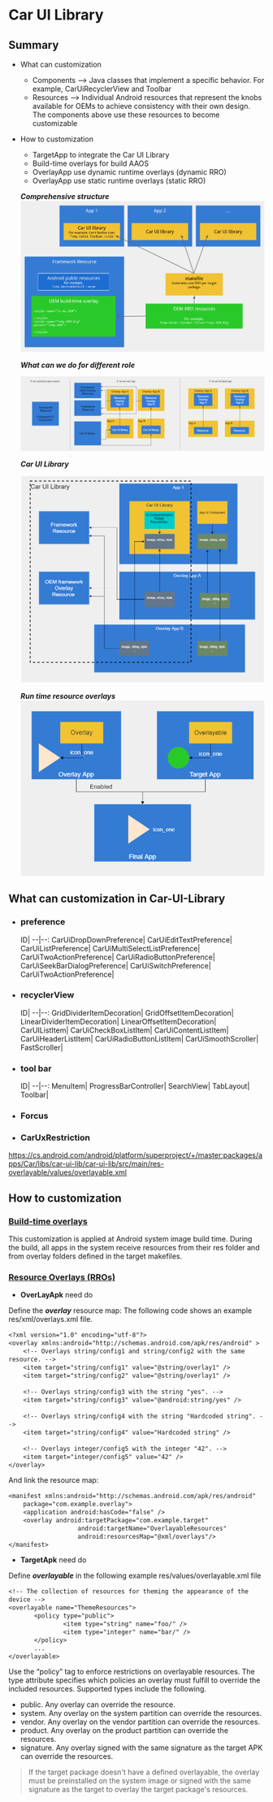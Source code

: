 # Car UI Library

## Summary
+ What can customization
   + Components --> Java classes that implement a specific behavior. For example, CarUiRecyclerView and Toolbar 
   + Resources  --> Individual Android resources that represent the knobs available for OEMs to achieve consistency with their own design. The components above use these resources to become customizable   
+ How to customization 
   + TargetApp to integrate the Car UI Library
   + Build-time overlays for build AAOS
   + OverlayApp use dynamic runtime overlays (dynamic RRO)
   + OverlayApp use static runtime overlays (static RRO)


   ***Comprehensive structure***
   <img src="car_ui_library_where.png">

    ***What can we do for different role*** 

   <img src="flow.png">

   ***Car UI Library***

   <img src="CULibrary.png">

   ***Run time resource overlays***
   <img src="RROs.png">


## What can customization in Car-UI-Library
+ ### preference
  
   ID|
   --|--:
   CarUiDropDownPreference|
   CarUiEditTextPreference|
   CarUiListPreference|
   CarUiMultiSelectListPreference|
   CarUiTwoActionPreference|
   CarUiRadioButtonPreference|
   CarUiSeekBarDialogPreference|
   CarUiSwitchPreference|
   CarUiTwoActionPreference|

 + ### recyclerView
   ID|
   --|--:
   GridDividerItemDecoration|
   GridOffsetItemDecoration|
   LinearDividerItemDecoration|
   LinearOffsetItemDecoration|
   CarUIListItem|
   CarUiCheckBoxListItem|
   CarUiContentListItem|
   CarUiHeaderListItem|
   CarUiRadioButtonListItem|
   CarUiSmoothScroller|
   FastScroller|

 + ### tool bar
   ID|
   --|--:
   MenuItem|
   ProgressBarController|
   SearchView|
   TabLayout|
   Toolbar|

 + ### Forcus
 + ### CarUxRestriction

https://cs.android.com/android/platform/superproject/+/master:packages/apps/Car/libs/car-ui-lib/car-ui-lib/src/main/res-overlayable/values/overlayable.xml 

## How to customization

### [Build-time overlays](https://source.android.com/devices/automotive/hmi/car_ui/customize)

This customization is applied at Android system image build time. During the build, all apps in the system receive resources from their res folder and from overlay folders defined in the target makefiles.

### [Resource Overlays (RROs)](https://source.android.com/devices/architecture/rros)

* **OverLayApk** need do

Define the ***overlay*** resource map: The following code shows an example res/xml/overlays.xml file.
~~~
<?xml version="1.0" encoding="utf-8"?>
<overlay xmlns:android="http://schemas.android.com/apk/res/android" >
    <!-- Overlays string/config1 and string/config2 with the same resource. -->
    <item target="string/config1" value="@string/overlay1" />
    <item target="string/config2" value="@string/overlay1" />

    <!-- Overlays string/config3 with the string "yes". -->
    <item target="string/config3" value="@android:string/yes" />

    <!-- Overlays string/config4 with the string "Hardcoded string". -->
    <item target="string/config4" value="Hardcoded string" />

    <!-- Overlays integer/config5 with the integer "42". -->
    <item target="integer/config5" value="42" />
</overlay>
~~~
And link the resource map:
~~~
<manifest xmlns:android="http://schemas.android.com/apk/res/android"
    package="com.example.overlay">
    <application android:hasCode="false" />
    <overlay android:targetPackage="com.example.target"
                   android:targetName="OverlayableResources"
                   android:resourcesMap="@xml/overlays"/>
</manifest>
~~~

* **TargetApk** need do
  
Define ***overlayable*** in the following example res/values/overlayable.xml file
~~~
<!-- The collection of resources for theming the appearance of the device -->
<overlayable name="ThemeResources">
       <policy type="public">
               <item type="string" name="foo/" />
               <item type="integer" name="bar/" />
       </policy>
       ...
</overlayable>
~~~

Use the “policy” tag to enforce restrictions on overlayable resources. The type attribute specifies which policies an overlay must fulfill to override the included resources. Supported types include the following.

- public. Any overlay can override the resource.
- system. Any overlay on the system partition can override the resources.
- vendor. Any overlay on the vendor partition can override the resources.
- product. Any overlay on the product partition can override the resources.
- signature. Any overlay signed with the same signature as the target APK can override the resources.

>  If the target package doesn't have a defined overlayable, the overlay must be preinstalled on the system image or signed with the same signature as the target to overlay the target package's resources.



